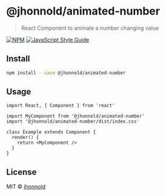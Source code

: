 # @jhonnold/animated-number

> React Component to animate a number changing value

[![NPM](https://img.shields.io/npm/v/@jhonnold/animated-number.svg)](https://www.npmjs.com/package/@jhonnold/animated-number) [![JavaScript Style Guide](https://img.shields.io/badge/code_style-standard-brightgreen.svg)](https://standardjs.com)

## Install

```bash
npm install --save @jhonnold/animated-number
```

## Usage

```tsx
import React, { Component } from 'react'

import MyComponent from '@jhonnold/animated-number'
import '@jhonnold/animated-number/dist/index.css'

class Example extends Component {
  render() {
    return <MyComponent />
  }
}
```

## License

MIT © [jhonnold](https://github.com/jhonnold)
